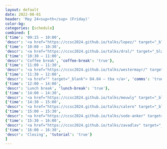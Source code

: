 ```yaml
---
layout: default
date: 2022-08-01
header: 'May 24<sup>th</sup> (Friday)'
color-bg: 
categories: [schedule]
combined: [
{'time': '09:15 – 10:00', 
'descr': '<a href="https://ccsc2024.github.io/talks/lopez/" target="_blank"> D4.01 – Steven Lopez </a>', 'keynote': 'true', 'session': 'Session 8 (Title: tba, Chair: tba)'},
{'time': '10:00 – 10:30', 
'descr': '<a href="https://ccsc2024.github.io/talks/dral/" target="_blank"> D4.02 – Pavlo Dral </a>','talk': 'true'},
{'time': '10:30 – 11:00', 
'descr': 'Coffee break', 'coffee-break': 'true'},
{'time': '11:00 – 11:30', 
'descr': '<a href="https://ccsc2024.github.io/talks/westermayr/" target="_blank"> D4.03 – Julia Westermayr </a>', 'talk': 'true'},
{'time': '11:30 – 12:00', 
'descr': '<a href="" target="_blank"> D4.04 – tba </a>', 'comms': 'true'},
{'time': '12:00 – 14:00', 
'descr': 'Lunch break', 'lunch-break': 'true'},
{'time': '14:00 – 14:30', 
'descr': '<a href="https://ccsc2024.github.io/talks/meuwly" target="_blank"> D4.05 – Markus Meuwly </a>', 'comms': 'true', 'session': 'Session 9 (Title: tba, Chair: tba)'},
{'time': '14:30 – 15:00', 
'descr': '<a href="https://ccsc2024.github.io/talks/calero" target="_blank"> D4.06 – Sofia Calero </a>', 'comms': 'true'},
{'time': '15:00 – 15:30', 
'descr': '<a href="https://ccsc2024.github.io/talks/sode-anker" target="_blank"> D4.07 – Andy Sode Anker </a>', 'comms': 'true'},
{'time': '15:30 – 16:00', 
'descr': '<a href="https://ccsc2024.github.io/talks/zavadlav" target="_blank"> D4.08 – Julia Zavadlav </a>', 'comms': 'true'},
{'time': '16:00 – 16:30', 
'descr': 'Closing', 'tutorial': 'true'}
]
---
```

